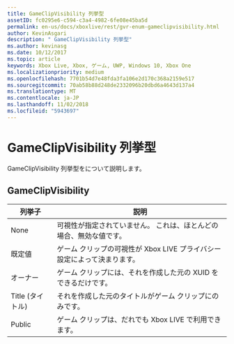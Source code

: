 ```yaml
---
title: GameClipVisibility 列挙型
assetID: fc0295e6-c594-c3a4-4982-6fe08e45ba5d
permalink: en-us/docs/xboxlive/rest/gvr-enum-gameclipvisibility.html
author: KevinAsgari
description: " GameClipVisibility 列挙型"
ms.author: kevinasg
ms.date: 10/12/2017
ms.topic: article
keywords: Xbox Live, Xbox, ゲーム, UWP, Windows 10, Xbox One
ms.localizationpriority: medium
ms.openlocfilehash: 7701b54d7e48fda3fa106e2d170c368a2159e517
ms.sourcegitcommit: 70ab58b88d248de2332096b20dbd6a4643d137a4
ms.translationtype: MT
ms.contentlocale: ja-JP
ms.lasthandoff: 11/02/2018
ms.locfileid: "5943697"
---
```

# <a name="gameclipvisibility-enumeration"></a>GameClipVisibility 列挙型
GameClipVisibility 列挙型をについて説明します。 
<a id="ID4ER"></a>

 
## <a name="gameclipvisibility"></a>GameClipVisibility
 
| <b>列挙子</b>| <b>説明</b>| 
| --- | --- | 
| None| 可視性が指定されていません。 これは、ほとんどの場合、無効な値です。| 
| 既定値| ゲーム クリップの可視性が Xbox LIVE プライバシー設定によって決まります。| 
| オーナー| ゲーム クリップには、それを作成した元の XUID をできるだけです。| 
| Title (タイトル)| それを作成した元のタイトルがゲーム クリップにのみです。| 
| Public| ゲーム クリップは、だれでも Xbox LIVE で利用できます。| 
  